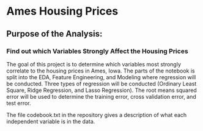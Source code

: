 # Ames Housing Prices

## Purpose of the Analysis:

### Find out which Variables Strongly Affect the Housing Prices

The goal of this project is to determine which variables most strongly correlate to the housing prices in Ames, Iowa. The parts of the notebook is split into the EDA, Feature Engineering, and Modeling where regression will be conducted. Three types of regression will be conducted (Ordinary Least Square, Ridge Regression, and Lasso Regression). The root means squared error will be used to determine the training error, cross validation error, and test error.

The file codebook.txt in the repository gives a description of what each independent variable is in the data.
